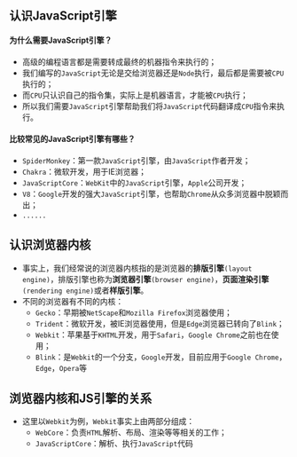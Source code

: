 ## 认识JavaScript引擎

#### 为什么需要JavaScript引擎？

- 高级的编程语言都是需要转成最终的机器指令来执行的；
- 我们编写的`JavaScript`无论是交给浏览器还是`Node`执行，最后都是需要被`CPU`执行的；
- 而`CPU`只认识自己的指令集，实际上是机器语言，才能被`CPU`执行；
- 所以我们需要`JavaScript`引擎帮助我们将`JavaScript`代码翻译成`CPU`指令来执行。

#### 比较常见的JavaScript引擎有哪些？

- `SpiderMonkey`：第一款`JavaScript`引擎，由`JavaScript`作者开发；
- `Chakra`：微软开发，用于IE浏览器；
- `JavaScriptCore`：`WebKit`中的`JavaScript`引擎，`Apple`公司开发；
- `V8`：`Google`开发的强大`JavaScript`引擎，也帮助`Chrome`从众多浏览器中脱颖而出；
- `......`

## 认识浏览器内核

- 事实上，我们经常说的浏览器内核指的是浏览器的**排版引擎**`(layout engine)`，排版引擎也称为**浏览器引擎**`(browser engine)`，**页面渲染引擎**`(rendering engine)`或者**样版引擎**。
- 不同的浏览器有不同的内核：
  - `Gecko`：早期被`NetScape`和`Mozilla Firefox`浏览器使用；
  - `Trident`：微软开发，被IE浏览器使用，但是`Edge`浏览器已转向了`Blink`；
  - `Webkit`：苹果基于`KHTML`开发，用于`Safari`，`Google Chrome`之前也在使用；
  - `Blink`：是`Webkit`的一个分支，`Google`开发，目前应用于`Google Chrome`，`Edge`，`Opera`等

## 浏览器内核和JS引擎的关系

- 这里以`Webkit`为例，`Webkit`事实上由两部分组成：
  - `WebCore`：负责`HTML`解析、布局、渲染等等相关的工作；
  - `JavaScriptCore`：解析、执行`JavaScript`代码

